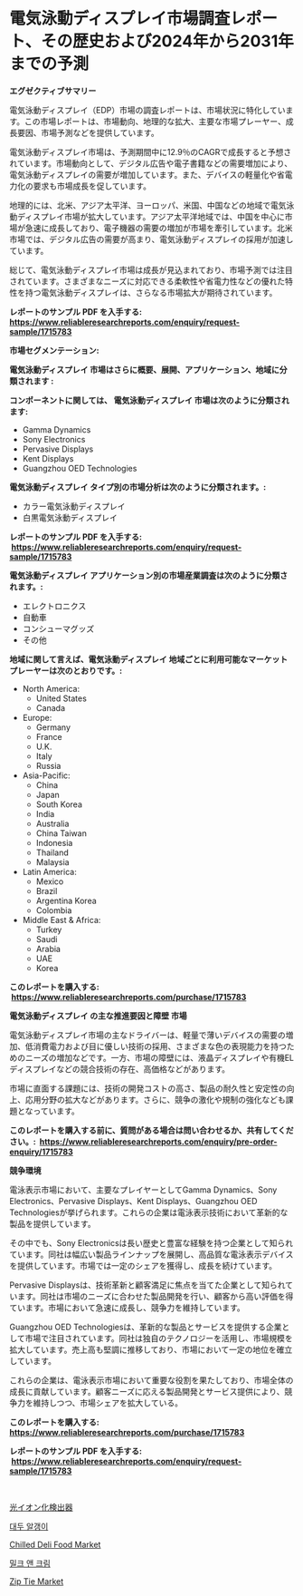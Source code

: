 <p><h1>電気泳動ディスプレイ市場調査レポート、その歴史および2024年から2031年までの予測</h1></p><p><strong>エグゼクティブサマリー</strong></p>
<p><p>電気泳動ディスプレイ（EDP）市場の調査レポートは、市場状況に特化しています。この市場レポートは、市場動向、地理的な拡大、主要な市場プレーヤー、成長要因、市場予測などを提供しています。</p><p>電気泳動ディスプレイ市場は、予測期間中に12.9％のCAGRで成長すると予想されています。市場動向として、デジタル広告や電子書籍などの需要増加により、電気泳動ディスプレイの需要が増加しています。また、デバイスの軽量化や省電力化の要求も市場成長を促しています。</p><p>地理的には、北米、アジア太平洋、ヨーロッパ、米国、中国などの地域で電気泳動ディスプレイ市場が拡大しています。アジア太平洋地域では、中国を中心に市場が急速に成長しており、電子機器の需要の増加が市場を牽引しています。北米市場では、デジタル広告の需要が高まり、電気泳動ディスプレイの採用が加速しています。</p><p>総じて、電気泳動ディスプレイ市場は成長が見込まれており、市場予測では注目されています。さまざまなニーズに対応できる柔軟性や省電力性などの優れた特性を持つ電気泳動ディスプレイは、さらなる市場拡大が期待されています。</p></p>
<p><strong>レポートのサンプル PDF を入手する: <a href="https://www.reliableresearchreports.com/enquiry/request-sample/1715783">https://www.reliableresearchreports.com/enquiry/request-sample/1715783</a></strong></p>
<p><strong>市場セグメンテーション:</strong></p>
<p><strong> 電気泳動ディスプレイ 市場はさらに概要、展開、アプリケーション、地域に分類されます :</strong></p>
<p><strong>コンポーネントに関しては、 電気泳動ディスプレイ 市場は次のように分類されます: &nbsp;</strong></p>
<p><ul><li>Gamma Dynamics</li><li>Sony Electronics</li><li>Pervasive Displays</li><li>Kent Displays</li><li>Guangzhou OED Technologies</li></ul></p>
<p><strong> 電気泳動ディスプレイ タイプ別の市場分析は次のように分類されます。:</strong></p>
<p><ul><li>カラー電気泳動ディスプレイ</li><li>白黒電気泳動ディスプレイ</li></ul></p>
<p><strong>レポートのサンプル PDF を入手する: &nbsp;<a href="https://www.reliableresearchreports.com/enquiry/request-sample/1715783">https://www.reliableresearchreports.com/enquiry/request-sample/1715783</a></strong></p>
<p><strong> 電気泳動ディスプレイ アプリケーション別の市場産業調査は次のように分類されます。:</strong></p>
<p><ul><li>エレクトロニクス</li><li>自動車</li><li>コンシューマグッズ</li><li>その他</li></ul></p>
<p><strong>地域に関して言えば、電気泳動ディスプレイ 地域ごとに利用可能なマーケットプレーヤーは次のとおりです。:</strong></p>
<p><ul>
    <li>
        North America:
        <ul>
            <li>United States</li>
            <li>Canada</li>
        </ul>
    </li>
    <li>
        Europe:
        <ul>
            <li>Germany</li>
            <li>France</li>
            <li>U.K.</li>
            <li>Italy</li>
            <li>Russia</li>
        </ul>
    </li>
    <li>
        Asia-Pacific:
        <ul>
            <li>China</li>
            <li>Japan</li>
            <li>South Korea</li>
            <li>India</li>
            <li>Australia</li>
            <li>China Taiwan</li>
            <li>Indonesia</li>
            <li>Thailand</li>
            <li>Malaysia</li>
        </ul>
    </li>
    <li>
        Latin America:
        <ul>
            <li>Mexico</li>
            <li>Brazil</li>
            <li>Argentina Korea</li>
            <li>Colombia</li>
        </ul>
    </li>
    <li>
        Middle East & Africa:
        <ul>
            <li>Turkey</li>
            <li>Saudi</li>
            <li>Arabia</li>
            <li>UAE</li>
            <li>Korea</li>
        </ul>
    </li>
    </ul></p>
<p><strong>このレポートを購入する: &nbsp;<a href="https://www.reliableresearchreports.com/purchase/1715783">https://www.reliableresearchreports.com/purchase/1715783</a></strong></p>
<p><strong>電気泳動ディスプレイ の主な推進要因と障壁 市場</strong></p>
<p><p>電気泳動ディスプレイ市場の主なドライバーは、軽量で薄いデバイスの需要の増加、低消費電力および目に優しい技術の採用、さまざまな色の表現能力を持つためのニーズの増加などです。一方、市場の障壁には、液晶ディスプレイや有機ELディスプレイなどの競合技術の存在、高価格などがあります。</p><p>市場に直面する課題には、技術の開発コストの高さ、製品の耐久性と安定性の向上、応用分野の拡大などがあります。さらに、競争の激化や規制の強化なども課題となっています。</p></p>
<p><strong>このレポートを購入する前に、質問がある場合は問い合わせるか、共有してください。:&nbsp; <a href="https://www.reliableresearchreports.com/enquiry/pre-order-enquiry/1715783">https://www.reliableresearchreports.com/enquiry/pre-order-enquiry/1715783</a></strong></p>
<p><strong>競争環境</strong></p>
<p><p>電泳表示市場において、主要なプレイヤーとしてGamma Dynamics、Sony Electronics、Pervasive Displays、Kent Displays、Guangzhou OED Technologiesが挙げられます。これらの企業は電泳表示技術において革新的な製品を提供しています。</p><p>その中でも、Sony Electronicsは長い歴史と豊富な経験を持つ企業として知られています。同社は幅広い製品ラインナップを展開し、高品質な電泳表示デバイスを提供しています。市場では一定のシェアを獲得し、成長を続けています。</p><p>Pervasive Displaysは、技術革新と顧客満足に焦点を当てた企業として知られています。同社は市場のニーズに合わせた製品開発を行い、顧客から高い評価を得ています。市場において急速に成長し、競争力を維持しています。</p><p>Guangzhou OED Technologiesは、革新的な製品とサービスを提供する企業として市場で注目されています。同社は独自のテクノロジーを活用し、市場規模を拡大しています。売上高も堅調に推移しており、市場において一定の地位を確立しています。</p><p>これらの企業は、電泳表示市場において重要な役割を果たしており、市場全体の成長に貢献しています。顧客ニーズに応える製品開発とサービス提供により、競争力を維持しつつ、市場シェアを拡大している。</p></p>
<p><strong>このレポートを購入する: &nbsp; <a href="https://www.reliableresearchreports.com/purchase/1715783">https://www.reliableresearchreports.com/purchase/1715783</a></strong></p>
<p><strong>レポートのサンプル PDF を入手する: &nbsp;<a href="https://www.reliableresearchreports.com/enquiry/request-sample/1715783">https://www.reliableresearchreports.com/enquiry/request-sample/1715783</a></strong><strong></strong></p>
<p>&nbsp;</p>
<p><p><a href="https://github.com/oqxogxyvqe90775/Market-Research-Report-List-1/blob/main/56004951600.md">光イオン化検出器</a></p><p><a href="https://medium.com/@kelvinfeenrey98677/%EC%BD%A9-%EA%B0%80%EB%A3%A8-%EC%8B%9C%EC%9E%A5-%EC%84%B1%EA%B3%B5%EC%A0%81%EC%9D%B8-%EB%B9%84%EC%A6%88%EB%8B%88%EC%8A%A4-%EC%A0%84%EB%9E%B5%EC%9D%84-%EC%9C%84%ED%95%9C-%EC%97%B4%EC%87%A0-2031%EB%85%84%EA%B9%8C%EC%A7%80-%EC%98%88%EC%B8%A1-fad671b4b0f6">대두 알갱이</a></p><p><a href="https://sudsy-motorcycle-bbc.notion.site/Chilled-Deli-Food-Market-Size-Evaluating-its-Market-Trends-Growth-and-Projections-2024-2031-7f90ef300d514cfeabebd4fc3371ded3">Chilled Deli Food Market</a></p><p><a href="https://github.com/vs019sa3m8x/Market-Research-Report-List-1/blob/main/65579071245.md">밀크 앤 크림</a></p><p><a href="https://issuu.com/reportprime-2/docs/zip-tie-market-size-2030.pptx">Zip Tie Market</a></p></p>